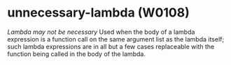 # unnecessary-lambda (W0108)

*Lambda may not be necessary* Used when the body of a lambda expression
is a function call on the same argument list as the lambda itself; such
lambda expressions are in all but a few cases replaceable with the
function being called in the body of the lambda.
